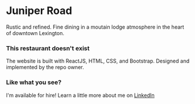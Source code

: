 # Juniper Road
Rustic and refined.  Fine dining in a moutain lodge atmosphere in the heart of downtown Lexington.

### This restaurant doesn't exist
The website is built with ReactJS, HTML, CSS, and Bootstrap.  Designed and implemented by the repo owner.

### Like what you see?
I'm available for hire!  Learn a little more about me on [LinkedIn](https://www.linkedin.com/in/armiller-lexky/)
